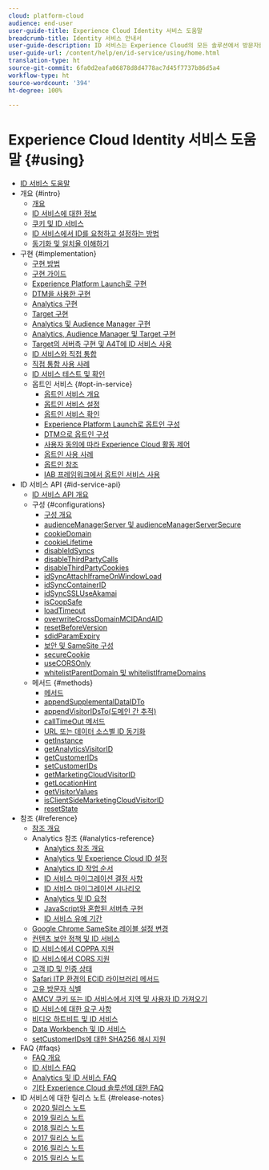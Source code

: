 ```yaml
---
cloud: platform-cloud
audience: end-user
user-guide-title: Experience Cloud Identity 서비스 도움말
breadcrumb-title: Identity 서비스 안내서
user-guide-description: ID 서비스는 Experience Cloud의 모든 솔루션에서 방문자를 식별하는 범용 영구 ID를 제공합니다. 이 ID는 Analytics, Audience Manager, Target 및 기타 Experience Cloud 솔루션이나 기능과 같은 서비스에 대한 ID 생성 코드를 대체할 수 있습니다.
user-guide-url: /content/help/en/id-service/using/home.html
translation-type: ht
source-git-commit: 6fa0d2eafa06878d8d4778ac7d45f7737b86d5a4
workflow-type: ht
source-wordcount: '394'
ht-degree: 100%

---
```



# Experience Cloud Identity 서비스 도움말 {#using}

+ [ID 서비스 도움말](home.md)
+ 개요 {#intro}
   + [개요](introduction/overview.md)
   + [ID 서비스에 대한 정보](introduction/about-id-service.md)
   + [쿠키 및 ID 서비스](introduction/cookies.md)
   + [ ID 서비스에서 ID를 요청하고 설정하는 방법](introduction/id-request.md)
   + [ 동기화 및 일치율 이해하기](introduction/match-rates.md)
+ 구현 {#implementation}
   + [구현 방법](implementation-guides/implementation-methods.md)
   + [구현 가이드](implementation-guides/implementation-guides.md)
   + [Experience Platform Launch로 구현](implementation-guides/ecid-implement-with-launch.md)
   + [DTM을 사용한 구현](implementation-guides/standard.md)
   + [Analytics 구현](implementation-guides/setup-analytics.md)
   + [Target 구현](implementation-guides/setup-target.md)
   + [Analytics 및 Audience Manager 구현](implementation-guides/setup-aam-analytics.md)
   + [Analytics, Audience Manager 및 Target 구현](implementation-guides/setup-aam-analytics-target.md)
   + [Target의 서버측 구현 및 A4T에 ID 서비스 사용](implementation-guides/ecid-a4t-target.md)
   + [ID 서비스와 직접 통합](implementation-guides/direct-integration.md)
   + [직접 통합 사용 사례](implementation-guides/direct-integration-examples.md)
   + [ID 서비스 테스트 및 확인](implementation-guides/test-verify.md)
   + 옵트인 서비스 {#opt-in-service}
      + [옵트인 서비스 개요](implementation-guides/opt-in-service/optin-overview.md)
      + [옵트인 서비스 설정](implementation-guides/opt-in-service/getting-started.md)
      + [옵트인 서비스 확인](implementation-guides/opt-in-service/testing-optin-and-iab-plugin.md)
      + [Experience Platform Launch로 옵트인 구성](implementation-guides/opt-in-service/launch.md)
      + [DTM으로 옵트인 구성](implementation-guides/opt-in-service/optin-dtm.md)
      + [사용자 동의에 따라 Experience Cloud 활동 제어](implementation-guides/opt-in-service/use-opt-in-to-control-experience-cloud-activities-based-on-user-consent.md)
      + [옵트인 사용 사례](implementation-guides/opt-in-service/use-cases.md)
      + [옵트인 참조](implementation-guides/opt-in-service/api.md)
      + [IAB 프레임워크에서 옵트인 서비스 사용](implementation-guides/opt-in-service/iab.md)
+ ID 서비스 API {#id-service-api}
   + [ID 서비스 API 개요](library/library.md)
   + 구성 {#configurations}
      + [구성 개요](library/function-vars/function-vars.md)
      + [audienceManagerServer 및 audienceManagerServerSecure](library/function-vars/subdomain-config.md)
      + [cookieDomain](library/function-vars/cookiedomain.md)
      + [cookieLifetime](library/function-vars/cookielifetime.md)
      + [disableIdSyncs](library/function-vars/disableidsync.md)
      + [disableThirdPartyCalls](library/function-vars/disablethirdpartycalls.md)
      + [disableThirdPartyCookies](library/function-vars/disable-cookies.md)
      + [idSyncAttachIframeOnWindowLoad](library/function-vars/idsyncattachiframeonwindowload.md)
      + [idSyncContainerID](library/function-vars/idsyncontainerid.md)
      + [idSyncSSLUseAkamai](library/function-vars/idsyncssluseakamai.md)
      + [isCoopSafe](library/function-vars/coopsafe.md)
      + [loadTimeout](library/function-vars/loadtimeout.md)
      + [overwriteCrossDomainMCIDAndAID](library/function-vars/overwrite-visitor-id.md)
      + [resetBeforeVersion](library/function-vars/resetbeforeversion.md)
      + [sdidParamExpiry](library/function-vars/sdidparamexpiry.md)
      + [보안 및 SameSite 구성](library/function-vars/secure-samesite-config.md)
      + [secureCookie](library/function-vars/securecookie.md)
      + [useCORSOnly](library/function-vars/use-cors-only.md)
      + [whitelistParentDomain 및 whitelistIframeDomains](library/function-vars/whitelistdomain.md)
   + 메서드 {#methods}
      + [메서드](library/get-set/get-set.md)
      + [appendSupplementalDataIDTo](library/get-set/appendsupplementaldataidto.md)
      + [appendVisitorIDsTo(도메인 간 추적)](library/get-set/appendvisitorid.md)
      + [callTimeOut 메서드](library/get-set/timeout-functions.md)
      + [URL 또는 데이터 소스별 ID 동기화](library/get-set/idsync.md)
      + [getInstance](library/get-set/getinstance.md)
      + [getAnalyticsVisitorID](library/get-set/getanalyticsvisitorid.md)
      + [getCustomerIDs](library/get-set/getcustomerids.md)
      + [setCustomerIDs](library/get-set/setcustomerids.md)
      + [getMarketingCloudVisitorID](library/get-set/getmcvid.md)
      + [getLocationHint](library/get-set/getlocationhint.md)
      + [getVisitorValues](library/get-set/getvisitorvalues.md)
      + [isClientSideMarketingCloudVisitorID](library/get-set/client-side-id.md)
      + [resetState](library/get-set/resetstate.md)
+ 참조 {#reference}
   + [참조 개요](reference/reference.md)
   + Analytics 참조 {#analytics-reference}
      + [Analytics 참조 개요](reference/analytics-reference/analytics-reference.md)
      + [Analytics 및 Experience Cloud ID 설정](reference/analytics-reference/analytics-ids.md)
      + [Analytics ID 작업 순서](reference/analytics-reference/analytics-order-of-operations.md)
      + [ID 서비스 마이그레이션 결정 사항](reference/analytics-reference/migration-decisions.md)
      + [ID 서비스 마이그레이션 시나리오](reference/analytics-reference/migration-scenarios.md)
      + [Analytics 및 ID 요청](reference/analytics-reference/legacy-analytics.md)
      + [JavaScript와 혼합된 서버측 구현](reference/analytics-reference/server-side.md)
      + [ID 서비스 유예 기간](reference/analytics-reference/grace-period.md)
   + [Google Chrome SameSite 레이블 설정 변경](reference/chrome-samesite-labelling.md)
   + [컨텐츠 보안 정책 및 ID 서비스](reference/csp.md)
   + [ID 서비스에서 COPPA 지원](reference/coppa.md)
   + [ID 서비스에서 CORS 지원](reference/cors.md)
   + [고객 ID 및 인증 상태](reference/authenticated-state.md)
   + [Safari ITP 환경의 ECID 라이브러리 메서드](reference/ecid-library-methods.md)
   + [고유 방문자 식별](reference/unique-vis-method.md)
   + [AMCV 쿠키 또는 ID 서비스에서 지역 및 사용자 ID 가져오기](reference/regions.md)
   + [ID 서비스에 대한 요구 사항](reference/requirements.md)
   + [비디오 하트비트 및 ID 서비스](reference/heartbeat.md)
   + [Data Workbench 및 ID 서비스](reference/dwb.md)
   + [setCustomerIDs에 대한 SHA256 해시 지원](reference/hashing-support.md)
+ FAQ {#faqs}
   + [FAQ 개요](faq-intro/faq-intro.md)
   + [ID 서비스 FAQ](faq-intro/faq.md)
   + [Analytics 및 ID 서비스 FAQ](faq-intro/analytics-faq.md)
   + [기타 Experience Cloud 솔루션에 대한 FAQ](faq-intro/other-faq.md)
+ ID 서비스에 대한 릴리스 노트 {#release-notes}
   + [2020 릴리스 노트](release-notes/release-notes.md)
   + [2019 릴리스 노트](release-notes/notes-2019.md)
   + [2018 릴리스 노트](release-notes/notes-2018.md)
   + [2017 릴리스 노트](release-notes/notes-2017.md)
   + [2016 릴리스 노트](release-notes/notes-2016.md)
   + [2015 릴리스 노트](release-notes/notes-2015.md)
